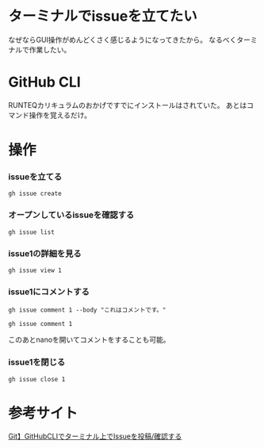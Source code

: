 # ターミナルでissueを立てたい
なぜならGUI操作がめんどくさく感じるようになってきたから。
なるべくターミナルで作業したい。


# GitHub CLI
RUNTEQカリキュラムのおかげですでにインストールはされていた。
あとはコマンド操作を覚えるだけ。

# 操作

### issueを立てる

```
gh issue create
```

### オープンしているissueを確認する

```
gh issue list
```

### issue1の詳細を見る

```
gh issue view 1
```

### issue1にコメントする

```
gh issue comment 1 --body "これはコメントです。"
```

```
gh issue comment 1
```
このあとnanoを開いてコメントをすることも可能。

### issue1を閉じる

```
gh issue close 1
```


# 参考サイト
[Git】GitHubCLIでターミナル上でIssueを投稿/確認する](https://www.mtioutput.com/entry/github-cli-issue)
